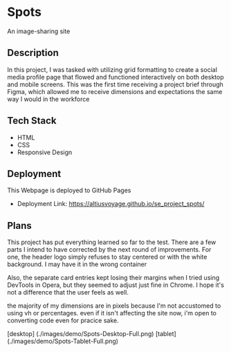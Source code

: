 # Spots

An image-sharing site

## Description

In this project, I was tasked with utilizing grid formatting to create a social media profile page that flowed and functioned interactively on both desktop and mobile screens. This was the first time receiving a project brief through Figma, which allowed me to receive dimensions and expectations the same way I would in the workforce

## Tech Stack

- HTML
- CSS
- Responsive Design

## Deployment

This Webpage is deployed to GitHub Pages

- Deployment Link: https://altiusvoyage.github.io/se_project_spots/

## Plans

This project has put everything learned so far to the test. There are a few parts I intend to have corrected by the next round of improvements. For one, the header logo simply refuses to stay centered or with the white background. I may have it in the wrong container

Also, the separate card entries kept losing their margins when I tried using DevTools in Opera, but they seemed to adjust just fine in Chrome. I hope it's not a difference that the user feels as well.

the majority of my dimensions are in pixels because I'm not accustomed to using vh or percentages. even if it isn't affecting the site now, i'm open to converting code even for pracice sake.

[desktop] (./images/demo/Spots-Desktop-Full.png)
[tablet] (./images/demo/Spots-Tablet-Full.png)
